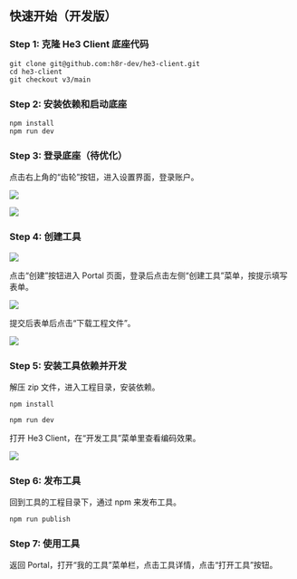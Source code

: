 ## 快速开始（开发版）

### Step 1: 克隆 He3 Client 底座代码

```
git clone git@github.com:h8r-dev/he3-client.git
cd he3-client
git checkout v3/main
```

### Step 2: 安装依赖和启动底座

```
npm install
npm run dev
```

### Step 3: 登录底座（待优化）

点击右上角的“齿轮”按钮，进入设置界面，登录账户。

![](/guide/login.png)

![](/guide/logged.png)

### Step 4: 创建工具

![](/guide/1.png)

点击“创建”按钮进入 Portal 页面，登录后点击左侧“创建工具”菜单，按提示填写表单。

![](/guide/2.png)

提交后表单后点击“下载工程文件”。

![](/guide/3.png)

### Step 5: 安装工具依赖并开发

解压 zip 文件，进入工程目录，安装依赖。

```
npm install

npm run dev
```

打开 He3 Client，在“开发工具”菜单里查看编码效果。

![](/guide/5.png)

### Step 6: 发布工具

回到工具的工程目录下，通过 npm 来发布工具。

```
npm run publish
```

### Step 7: 使用工具

返回 Portal，打开“我的工具”菜单栏，点击工具详情，点击“打开工具”按钮。
